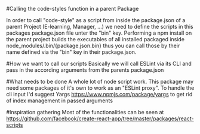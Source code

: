 #Calling the code-styles function in a parent Package

In order to call "code-style" as a script from inside the package.json of a parent Project (E-learning, Manager, ...) we need to define the scripts in this packages package.json file unter the "bin" key.
Performing a npm install on the parent project builds the executables of all installed packaged inside node_modules/.bin/{package.json.bin} thus you can call those by their name defined via the "bin" key in their package.json.

#How we want to call our scripts
Basically we will call ESLint via its CLI and pass in the according arguments from the parents package.json

#What needs to be done
A whole lot of node script work. This package may need some packages of it's own to work as an "ESLint proxy". To handle the cli input I'd suggest Yargs <https://www.npmjs.com/package/yargs> to get rid of index management in passed arguments

#Inspiration gathering
Most of the functionalities can be seen at <https://github.com/facebook/create-react-app/tree/master/packages/react-scripts>
